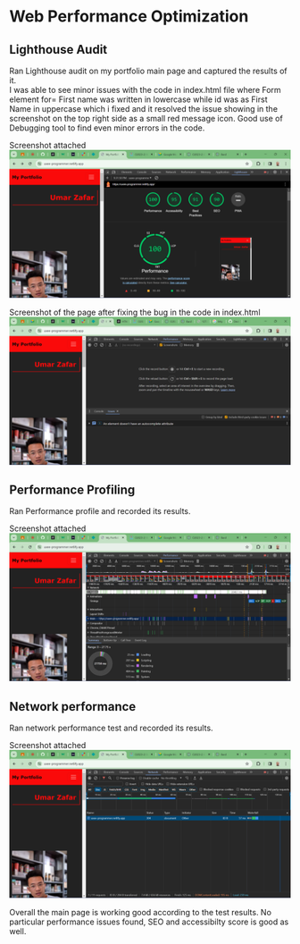 # Web Performance Optimization

## Lighthouse Audit
 Ran Lighthouse audit on my portfolio main page and captured the results of it.  
 I was able to see minor issues with the code in index.html file where Form element for= First name was written in lowercase while id was as First Name in uppercase which i fixed and it resolved the issue showing in the screenshot on the top right side as a small red message icon. Good use of Debugging tool to find even minor errors in the code.

Screenshot attached
![Main Page Audit](image.png)

Screenshot of the page after fixing the bug in the code in index.html
![Screenshot of the page with fixed code](image-3.png)

## Performance Profiling
 Ran Performance profile and recorded its results.

Screenshot attached
![Performance test result](image-1.png)

## Network performance
 Ran network performance test and recorded its results.

Screenshot attached
![Network Activity examined](image-2.png)

Overall the main page is working good according to the test results. No particular performance issues found, SEO and accessibilty score is good as well. 